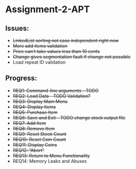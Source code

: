 # Assignment-2-APT

## Issues:

- ~~LinkedList sorting not case independent right now~~   
- ~~More add items validation~~
- ~~Price can't take values less than 10 cents~~
- ~~Change gives segmentation fault if change not possible~~
- Load repeat ID validation 

## Progress:

- ~~REQ1: Command-line arguments - TODO~~
- ~~REQ2: Load Data - TODO Validation?~~
- ~~REQ3: Display Main Menu~~
- ~~REQ4: Display Items~~
- ~~REQ5: Purchase Item~~
- ~~REQ6: Save and Exit - TODO change stock output file~~
- ~~REQ7: Add Item~~
- ~~REQ8: Remove Item~~
- ~~REQ9: Reset Stock Count~~
- ~~REQ10: Reset Coin Count~~
- ~~REQ11: Display Coins~~
- ~~REQ12: “Abort”~~
- ~~REQ13: Return to Menu Functionality~~
- REQ14: Memory Leaks and Abuses
